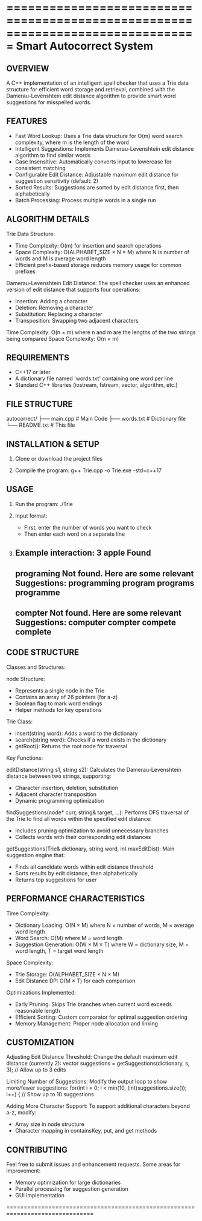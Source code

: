 ===============================================================================
                    Smart Autocorrect System
===============================================================================

OVERVIEW
--------
A C++ implementation of an intelligent spell checker that uses a Trie data 
structure for efficient word storage and retrieval, combined with the 
Damerau-Levenshtein edit distance algorithm to provide smart word suggestions 
for misspelled words.

FEATURES
--------
- Fast Word Lookup: Uses a Trie  data structure for O(m) word 
  search complexity, where m is the length of the word
- Intelligent Suggestions: Implements Damerau-Levenshtein edit distance 
  algorithm to find similar words
- Case Insensitive: Automatically converts input to lowercase for consistent 
  matching
- Configurable Edit Distance: Adjustable maximum edit distance for suggestion 
  sensitivity (default: 2)
- Sorted Results: Suggestions are sorted by edit distance first, then 
  alphabetically
- Batch Processing: Process multiple words in a single run

ALGORITHM DETAILS
-----------------

Trie Data Structure:
- Time Complexity: O(m) for insertion and search operations
- Space Complexity: O(ALPHABET_SIZE × N × M) where N is number of words and M 
  is average word length
- Efficient prefix-based storage reduces memory usage for common prefixes

Damerau-Levenshtein Edit Distance:
The spell checker uses an enhanced version of edit distance that supports four 
operations:
- Insertion: Adding a character
- Deletion: Removing a character  
- Substitution: Replacing a character
- Transposition: Swapping two adjacent characters

Time Complexity: O(n × m) where n and m are the lengths of the two strings 
being compared
Space Complexity: O(n × m)

REQUIREMENTS
------------
- C++17 or later
- A dictionary file named 'words.txt' containing one word per line
- Standard C++ libraries (iostream, fstream, vector, algorithm, etc.)

FILE STRUCTURE
--------------
autocorrect/
├── main.cpp           # Main Code
├── words.txt          # Dictionary file 
└── README.txt         # This file

INSTALLATION & SETUP
--------------------

1. Clone or download the project files

2. Compile the program:
   g++ Trie.cpp -o Trie.exe -std=c++17

USAGE
-----

1. Run the program:
   ./Trie

2. Input format:
   - First, enter the number of words you want to check
   - Then enter each word on a separate line

3. Example interaction:
   3
   apple
   Found
   ---------------------------------------------------------------------------
   programing
   Not found.
   Here are some relevant Suggestions: programming program programs programme 
   ---------------------------------------------------------------------------
   compter
   Not found.
   Here are some relevant Suggestions: computer compter compete complete 
   ---------------------------------------------------------------------------

CODE STRUCTURE
--------------

Classes and Structures:

node Structure:
- Represents a single node in the Trie
- Contains an array of 26 pointers (for a-z)
- Boolean flag to mark word endings
- Helper methods for key operations

Trie Class:
- insert(string word): Adds a word to the dictionary
- search(string word): Checks if a word exists in the dictionary
- getRoot(): Returns the root node for traversal

Key Functions:

editDistance(string s1, string s2):
Calculates the Damerau-Levenshtein distance between two strings, supporting:
- Character insertion, deletion, substitution
- Adjacent character transposition
- Dynamic programming optimization

findSuggestions(node* curr, string& target, ...):
Performs DFS traversal of the Trie to find all words within the specified 
edit distance:
- Includes pruning optimization to avoid unnecessary branches
- Collects words with their corresponding edit distances

getSuggestions(Trie& dictionary, string word, int maxEditDist):
Main suggestion engine that:
- Finds all candidate words within edit distance threshold
- Sorts results by edit distance, then alphabetically
- Returns top suggestions for user

PERFORMANCE CHARACTERISTICS
---------------------------

Time Complexity:
- Dictionary Loading: O(N × M) where N = number of words, M = average word 
  length
- Word Search: O(M) where M = word length
- Suggestion Generation: O(W × M × T) where W = dictionary size, M = word 
  length, T = target word length

Space Complexity:
- Trie Storage: O(ALPHABET_SIZE × N × M)
- Edit Distance DP: O(M × T) for each comparison

Optimizations Implemented:
- Early Pruning: Skips Trie branches when current word exceeds reasonable 
  length
- Efficient Sorting: Custom comparator for optimal suggestion ordering
- Memory Management: Proper node allocation and linking

CUSTOMIZATION
-------------

Adjusting Edit Distance Threshold:
Change the default maximum edit distance (currently 2):
vector<string> suggestions = getSuggestions(dictionary, s, 3); // Allow up to 3 edits

Limiting Number of Suggestions:
Modify the output loop to show more/fewer suggestions:
for(int i = 0; i < min(10, (int)suggestions.size()); i++) { // Show up to 10 suggestions

Adding More Character Support:
To support additional characters beyond a-z, modify:
- Array size in node structure
- Character mapping in containsKey, put, and get methods


CONTRIBUTING
------------
Feel free to submit issues and enhancement requests. Some areas for improvement:
- Memory optimization for large dictionaries
- Parallel processing for suggestion generation
- GUI implementation


===============================================================================
